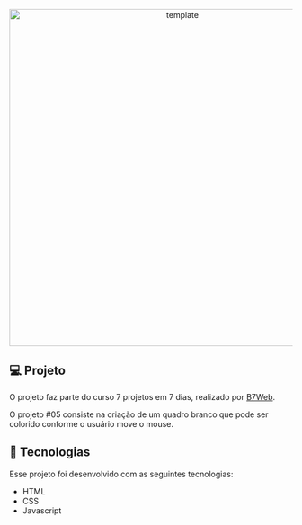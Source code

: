 <p align="center">
 <img src="https://user-images.githubusercontent.com/84260347/126850977-ca1c6a7d-31c4-4bf2-ab79-28a0d71aa214.png" alt="template"  width="600px"/>
</p>

## 💻 Projeto

O projeto faz parte do curso 7 projetos em 7 dias, realizado por [B7Web](https://b7web.com.br/).

O projeto #05 consiste na criação de um quadro branco que pode ser colorido conforme o usuário move o mouse.

## 🚀 Tecnologias

Esse projeto foi desenvolvido com as seguintes tecnologias:

- HTML
- CSS
- Javascript
